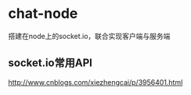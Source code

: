 # chat-node
搭建在node上的socket.io，联合实现客户端与服务端
## socket.io常用API
http://www.cnblogs.com/xiezhengcai/p/3956401.html
